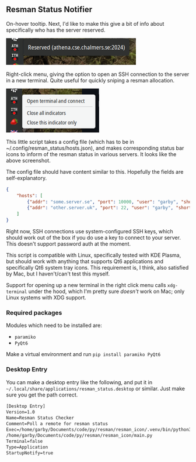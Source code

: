 ## Resman Status Notifier

On-hover tooltip. Next, I'd like to make this give a bit of info about specifically who has the server reserved.

![On-hover tooltip](example.png)

Right-click menu, giving the option to open an SSH connection to the server in a new terminal. Quite useful for quickly sniping a resman allocation.

![Right-click menu](example2.png)

This little script takes a config file (which has to be in ~/.config/resman_status/hosts.json), and makes corresponding status bar icons to inform of the resman status in various servers. It looks like the above screenshot.

The config file should have content similar to this. Hopefully the fields are self-explanatory.

```.json
{
    "hosts": [
        {"addr": "some.server.se", "port": 10000, "user": "garby", "short_name": "ATH"},
        {"addr": "other.server.uk", "port": 22, "user": "garby", "short_name": "ITH"}
    ]
}
```

Right now, SSH connections use system-configured SSH keys, which should work out of the box if you do use a key to connect to your server. This doesn't support password auth at the moment.

This script is compatible with Linux, specifically tested with KDE Plasma, but should work with anything that supports Qt6 applications and specifically Qt6 system tray icons. This requirement is, I think, also satisfied by Mac, but I haven't/can't test this myself.

Support for opening up a new terminal in the right click menu calls `xdg-terminal` under the hood, which I'm pretty sure _doesn't_ work on Mac; only Linux systems with XDG support.

### Required packages

Modules which need to be installed are:

 - `paramiko`
 - `PyQt6`

Make a virtual environment and run `pip install paramiko PyQt6`

### Desktop Entry

You can make a desktop entry like the following, and put it in `~/.local/share/applications/resman_status.desktop` or similar. Just make sure you get the path correct.

```
[Desktop Entry]
Version=1.0
Name=Resman Status Checker
Comment=Poll a remote for resman status
Exec=/home/garby/Documents/code/py/resman/resman_icon/.venv/bin/python3 /home/garby/Documents/code/py/resman/resman_icon/main.py
Terminal=false
Type=Application
StartupNotify=true
```
